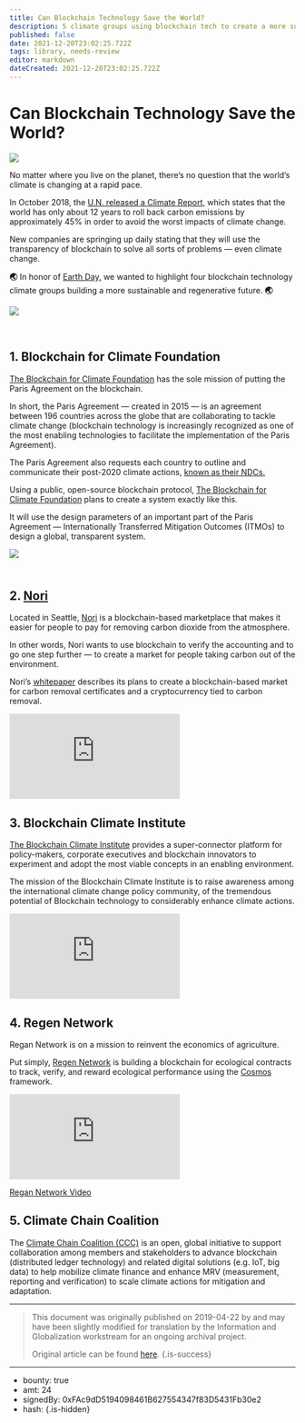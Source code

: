 ```yaml
---
title: Can Blockchain Technology Save the World?
description: 5 climate groups using blockchain tech to create a more sustainable future.
published: false
date: 2021-12-20T23:02:25.722Z
tags: library, needs-review
editor: markdown
dateCreated: 2021-12-20T23:02:25.722Z
---
```


# Can Blockchain Technology Save the World?

![](https://assets.website-files.com/5e9a09610b7dce71f87f7f17/5e9fe46754b6e3c83032a354_0_UF5P8d2FglbdYqLF.jpeg)

No matter where you live on the planet, there’s no question that the world’s climate is changing at a rapid pace.

In October 2018, the [U.N. released a Climate Report,](https://www.un.org/en/sections/issues-depth/climate-change/index.html) which states that the world has only about 12 years to roll back carbon emissions by approximately 45% in order to avoid the worst impacts of climate change.

New companies are springing up daily stating that they will use the transparency of blockchain to solve all sorts of problems — even climate change.

**🌏** In honor of [Earth Day,](https://www.earthday.org/) we wanted to highlight four blockchain technology climate groups building a more sustainable and regenerative future. **🌏**<br/>

![](https://assets.website-files.com/5e9a09610b7dce71f87f7f17/5e9fe5342b0b3001c72804ce_1_eYAFx6IB0Jt6bkyS4Dgc3w.png)

<br/>

## 1. Blockchain for Climate Foundation

[The Blockchain for Climate Foundation](https://www.blockchainforclimate.org/) has the sole mission of putting the Paris Agreement on the blockchain.

In short, the Paris Agreement — created in 2015 — is an agreement between 196 countries across the globe that are collaborating to tackle climate change (blockchain technology is increasingly recognized as one of the most enabling technologies to facilitate the implementation of the Paris Agreement).

The Paris Agreement also requests each country to outline and communicate their post-2020 climate actions, [known as their NDCs.](https://www.ieta.org/resources/UNFCCC/IETA_Article_6_Implementation_Paper_May2016.pdf)

Using a public, open-source blockchain protocol, [The Blockchain for Climate Foundation](https://www.blockchainforclimate.org/) plans to create a system exactly like this.

It will use the design parameters of an important part of the Paris Agreement — Internationally Transferred Mitigation Outcomes (ITMOs) to design a global, transparent system.

[ ](https://www.blockchainforclimate.org/)

![](https://assets.website-files.com/5e9a09610b7dce71f87f7f17/5e9fe581533c776fd924104d_1*_6s6BPL-S00vlAex3nbB6g.png)

## [<br/> ](https://www.blockchainforclimate.org/)2. [Nori](https://nori.com/)<br/>

Located in Seattle, [Nori](https://youtu.be/VKv5rWtV-vI) is a blockchain-based marketplace that makes it easier for people to pay for removing carbon dioxide from the atmosphere.

In other words, Nori wants to use blockchain to verify the accounting and to go one step further — to create a market for people taking carbon out of the environment.

Nori’s [whitepaper](https://nori.com/white-paper) describes its plans to create a blockchain-based market for carbon removal certificates and a cryptocurrency tied to carbon removal.<br/> 

<iframe allowfullscreen="" frameborder="0" scrolling="auto" src="https://cdn.embedly.com/widgets/media.html?src=https%3A%2F%2Fwww.youtube.com%2Fembed%2FVKv5rWtV-vI%3Ffeature%3Doembed&amp;url=http%3A%2F%2Fwww.youtube.com%2Fwatch%3Fv%3DVKv5rWtV-vI&amp;image=https%3A%2F%2Fi.ytimg.com%2Fvi%2FVKv5rWtV-vI%2Fhqdefault.jpg&amp;key=a19fcc184b9711e1b4764040d3dc5c07&amp;type=text%2Fhtml&amp;schema=youtube"></iframe>

<br/>

## 3. Blockchain Climate Institute

[The Blockchain Climate Institute](https://www.blockchainclimateinstitute.org/) provides a super-connector platform for policy-makers, corporate executives and blockchain innovators to experiment and adopt the most viable concepts in an enabling environment.

The mission of the Blockchain Climate Institute is to raise awareness among the international climate change policy community, of the tremendous potential of Blockchain technology to considerably enhance climate actions.

<iframe allowfullscreen="" frameborder="0" scrolling="auto" src="https://cdn.embedly.com/widgets/media.html?src=https%3A%2F%2Fwww.youtube.com%2Fembed%2FDpmlOVykt_U%3Ffeature%3Doembed&amp;url=http%3A%2F%2Fwww.youtube.com%2Fwatch%3Fv%3DDpmlOVykt_U&amp;image=https%3A%2F%2Fi.ytimg.com%2Fvi%2FDpmlOVykt_U%2Fhqdefault.jpg&amp;key=a19fcc184b9711e1b4764040d3dc5c07&amp;type=text%2Fhtml&amp;schema=youtube"></iframe>

<br/>

## 4. Regen Network

Regan Network is on a mission to reinvent the economics of agriculture.

Put simply, [Regen Network](https://www.regen.network/) is building a blockchain for ecological contracts to track, verify, and reward ecological performance using the [Cosmos](https://cosmos.network/) framework.

<iframe allowfullscreen="" frameborder="0" scrolling="auto" src="https://cdn.embedly.com/widgets/media.html?src=https%3A%2F%2Fplayer.vimeo.com%2Fvideo%2F299326236%3Fapp_id%3D122963&amp;dntp=1&amp;url=https%3A%2F%2Fvimeo.com%2F299326236&amp;image=https%3A%2F%2Fi.vimeocdn.com%2Fvideo%2F737427364_1280.jpg&amp;key=a19fcc184b9711e1b4764040d3dc5c07&amp;type=text%2Fhtml&amp;schema=vimeo"></iframe>

[Regan Network Video](http://regannetwork.io/) 

## 5. Climate Chain Coalition

The [Climate Chain Coalition (CCC)](https://www.climatechaincoalition.io/) is an open, global initiative to support collaboration among members and stakeholders to advance blockchain (distributed ledger technology) and related digital solutions (e.g. IoT, big data) to help mobilize climate finance and enhance MRV (measurement, reporting and verification) to scale climate actions for mitigation and adaptation.

 

---

> This document was originally published on 2019-04-22 by  and may have been slightly modified for translation by the Information and Globalization workstream for an ongoing archival project.
>
> Original article can be found [here](https://shapeshift.com/library/can-blockchain-technology-save-the-world).
{.is-success}

---

- bounty: true
- amt: 24
- signedBy: 0xFAc9dD5194098461B627554347f83D5431Fb30e2
- hash: 
{.is-hidden}